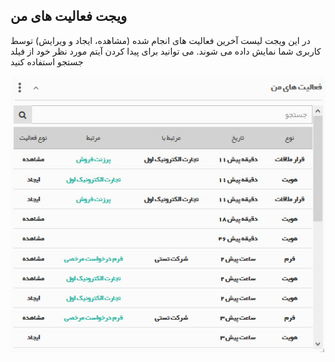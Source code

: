 ﻿## ویجت فعالیت های من  

در این ویجت لیست آخرین فعالیت های انجام شده (مشاهده، ایجاد و ویرایش) توسط کاربری شما نمایش داده می شوند. می توانید برای پیدا کردن آیتم مورد نظر خود از فیلد جستجو استفاده کنید

![](Myrecentactions.jpg)
